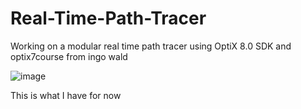 # Real-Time-Path-Tracer

Working on a modular real time path tracer using OptiX 8.0 SDK and optix7course from ingo wald

![image](https://github.com/shiroyasha263/Real-Time-Path-Tracer/assets/63004181/4a9141b9-124f-4c7d-b666-66b9ec6b40a4)

This is what I have for now
